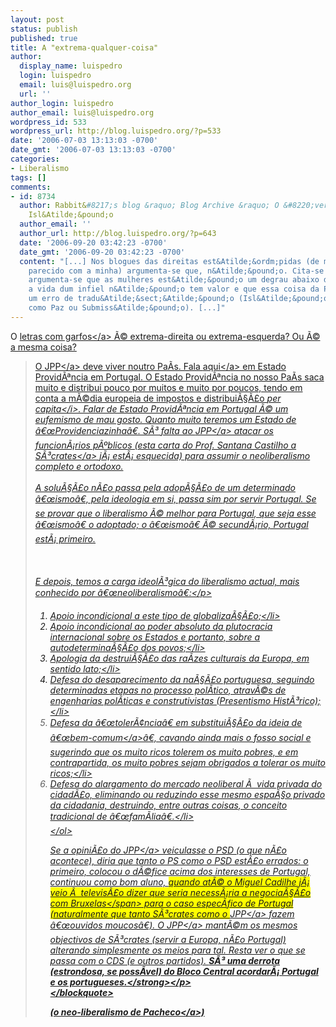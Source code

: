 ```yaml
---
layout: post
status: publish
published: true
title: A "extrema-qualquer-coisa"
author:
  display_name: luispedro
  login: luispedro
  email: luis@luispedro.org
  url: ''
author_login: luispedro
author_email: luis@luispedro.org
wordpress_id: 533
wordpress_url: http://blog.luispedro.org/?p=533
date: '2006-07-03 13:13:03 -0700'
date_gmt: '2006-07-03 13:13:03 -0700'
categories:
- Liberalismo
tags: []
comments:
- id: 8734
  author: Rabbit&#8217;s blog &raquo; Blog Archive &raquo; O &#8220;verdadeiro&#8221;
    Isl&Atilde;&pound;o
  author_email: ''
  author_url: http://blog.luispedro.org/?p=643
  date: '2006-09-20 03:42:23 -0700'
  date_gmt: '2006-09-20 03:42:23 -0700'
  content: "[...] Nos blogues das direitas est&Atilde;&ordm;pidas (de modo algum,
    parecido com a minha) argumenta-se que, n&Atilde;&pound;o. Cita-se do Alcor&Atilde;&pound;o,
    argumenta-se que as mulheres est&Atilde;&pound;o um degrau abaixo do homem e que
    a vida dum infiel n&Atilde;&pound;o tem valor e que essa coisa da Paz &Atilde;&copy;
    um erro de tradu&Atilde;&sect;&Atilde;&pound;o (Isl&Atilde;&pound;o pode ser traduzido
    como Paz ou Submiss&Atilde;&pound;o). [...]"
---
```

<p>O <a href="http:&#47;&#47;www.garfos.letrascomgarfos.net&#47;">letras com garfos<&#47;a> &Atilde;&copy; extrema-direita ou extrema-esquerda? Ou &Atilde;&copy; a mesma coisa?</p>
<blockquote>
<p>O <a href="http:&#47;&#47;abrupto.blogspot.com&#47;" rel="external">JPP<&#47;a> deve viver noutro Pa&Atilde;&shy;s. Fala <a href="http:&#47;&#47;www.abrupto.blogspot.com&#47;2006_06_01_abrupto_archive.html#115161235145583834">aqui<&#47;a> em Estado Provid&Atilde;&ordf;ncia em Portugal. O Estado Provid&Atilde;&ordf;ncia no nosso Pa&Atilde;&shy;s saca muito e distribui pouco por muitos e muito por poucos, tendo em conta a m&Atilde;&copy;dia europeia de impostos e distribui&Atilde;&sect;&Atilde;&pound;o <i>per capita<&#47;i>. Falar de Estado Provid&Atilde;&ordf;ncia em Portugal &Atilde;&copy; um eufemismo de mau gosto. Quanto muito teremos um Estado de &acirc;&euro;&oelig;Providenciazinha&acirc;&euro;. S&Atilde;&sup3; falta ao <a href="http:&#47;&#47;abrupto.blogspot.com&#47;" rel="external">JPP<&#47;a> atacar os funcion&Atilde;&iexcl;rios p&Atilde;&ordm;blicos (<a href="http:&#47;&#47;www.garfos.letrascomgarfos.net&#47;archives&#47;2005&#47;06&#47;16&#47;prof-santana-carrillo-escreve-a-jose-socrates&#47;">esta carta do Prof. Santana Castilho a S&Atilde;&sup3;crates<&#47;a> j&Atilde;&iexcl; est&Atilde;&iexcl; esquecida) para assumir o neoliberalismo completo e ortodoxo.<br &#47;><br />
A solu&Atilde;&sect;&Atilde;&pound;o n&Atilde;&pound;o passa pela adop&Atilde;&sect;&Atilde;&pound;o de um determinado &acirc;&euro;&oelig;ismo&acirc;&euro;, pela ideologia em si, passa sim por servir Portugal. Se se provar que o liberalismo &Atilde;&copy; melhor para Portugal, que seja esse &acirc;&euro;&oelig;ismo&acirc;&euro; o adoptado; o &acirc;&euro;&oelig;ismo&acirc;&euro; &Atilde;&copy; secund&Atilde;&iexcl;rio, Portugal est&Atilde;&iexcl; primeiro.<br &#47;><br />
<!--more|inline--><br &#47;><br />
E depois, temos a carga ideol&Atilde;&sup3;gica do liberalismo actual, mais conhecido por &acirc;&euro;&oelig;neoliberalismo&acirc;&euro;:<&#47;p></p>
<ol class="downarrow">
<li>Apoio incondicional a este tipo de globaliza&Atilde;&sect;&Atilde;&pound;o;<&#47;li>
<li>Apoio incondicional ao poder absoluto da plutocracia internacional sobre os Estados e portanto, sobre a autodetermina&Atilde;&sect;&Atilde;&pound;o dos povos;<&#47;li>
<li>Apologia da destrui&Atilde;&sect;&Atilde;&pound;o das ra&Atilde;&shy;zes culturais da Europa, em sentido lato;<&#47;li>
<li>Defesa do desaparecimento da na&Atilde;&sect;&Atilde;&pound;o portuguesa, seguindo determinadas etapas no processo pol&Atilde;&shy;tico, atrav&Atilde;&copy;s de engenharias pol&Atilde;&shy;ticas e construtivistas (Presentismo Hist&Atilde;&sup3;rico);<&#47;li>
<li>Defesa da &acirc;&euro;&oelig;toler&Atilde;&cent;ncia&acirc;&euro; em substitui&Atilde;&sect;&Atilde;&pound;o da ideia de &acirc;&euro;&oelig;<a href="http:&#47;&#47;www.garfos.letrascomgarfos.net&#47;o-bem-comum-e-a-incoerencia-da-utopia-liberal&#47;">bem-comum<&#47;a>&acirc;&euro;, cavando ainda mais o fosso social e sugerindo que os muito ricos tolerem os muito pobres, e em contrapartida, os muito pobres sejam obrigados a tolerar os muito ricos;<&#47;li>
<li>Defesa do alargamento do mercado neoliberal &Atilde;&nbsp; vida privada do cidad&Atilde;&pound;o, eliminando ou reduzindo esse mesmo espa&Atilde;&sect;o privado da cidadania, destruindo, entre outras coisas, o conceito tradicional de &acirc;&euro;&oelig;fam&Atilde;&shy;lia&acirc;&euro;.<&#47;li><br />
<&#47;ol></p>
<p>Se a opini&Atilde;&pound;o do <a href="http:&#47;&#47;abrupto.blogspot.com&#47;" rel="external">JPP<&#47;a> veiculasse o PSD (o que n&Atilde;&pound;o acontece), diria que tanto o PS como o PSD est&Atilde;&pound;o errados: o primeiro, colocou o d&Atilde;&copy;fice acima dos interesses de Portugal, continuou como bom aluno, <span style="background-color:yellow">quando at&Atilde;&copy; o Miguel Cadilhe j&Atilde;&iexcl; veio &Atilde;&nbsp; televis&Atilde;&pound;o dizer que seria necess&Atilde;&iexcl;ria a negocia&Atilde;&sect;&Atilde;&pound;o com Bruxelas<&#47;span> para o caso espec&Atilde;&shy;fico de Portugal (naturalmente que tanto S&Atilde;&sup3;crates como o <a href="http:&#47;&#47;abrupto.blogspot.com&#47;" rel="external">JPP<&#47;a> fazem &acirc;&euro;&oelig;ouvidos moucos&acirc;&euro;). O <a href="http:&#47;&#47;abrupto.blogspot.com&#47;" rel="external">JPP<&#47;a> mant&Atilde;&copy;m os mesmos objectivos de S&Atilde;&sup3;crates (servir a Europa, n&Atilde;&pound;o Portugal) alterando simplesmente os meios para tal. Resta ver o que se passa com o CDS (e outros partidos). <strong>S&Atilde;&sup3; uma derrota (estrondosa, se poss&Atilde;&shy;vel) do Bloco Central acordar&Atilde;&iexcl; Portugal e os portugueses.<&#47;strong><&#47;p><br />
<&#47;blockquote></p>
<p>(<a href="http:&#47;&#47;www.garfos.letrascomgarfos.net&#47;archives&#47;2006&#47;06&#47;30&#47;o-neoliberalismo-de-pacheco&#47;">o neo-liberalismo de Pacheco<&#47;a>)</p>
